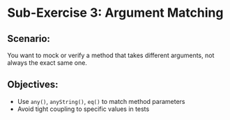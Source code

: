 # Sub-Exercise 3: Argument Matching

## Scenario:
You want to mock or verify a method that takes different arguments, not always the exact same one.

## Objectives:
- Use `any()`, `anyString()`, `eq()` to match method parameters
- Avoid tight coupling to specific values in tests
